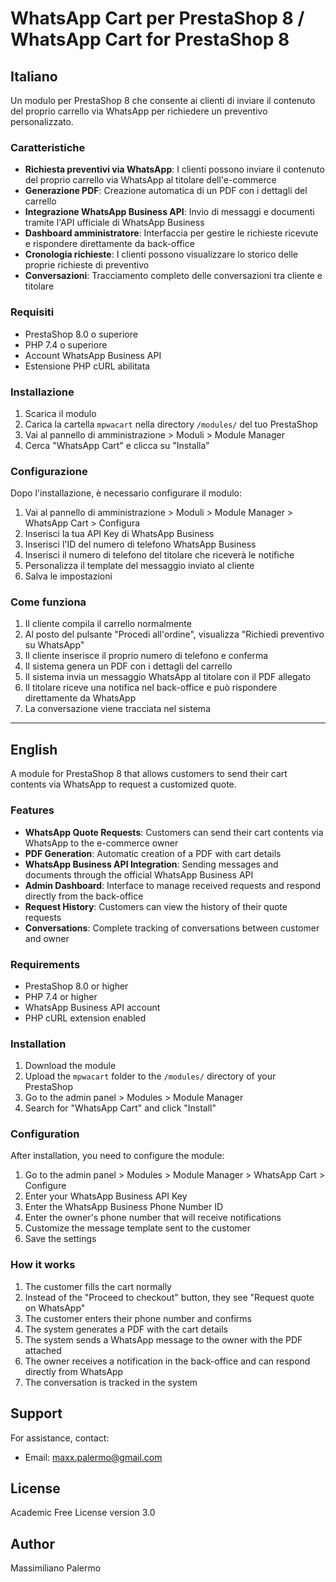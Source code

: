 # WhatsApp Cart per PrestaShop 8 / WhatsApp Cart for PrestaShop 8

## Italiano

Un modulo per PrestaShop 8 che consente ai clienti di inviare il contenuto del proprio carrello via WhatsApp per richiedere un preventivo personalizzato.

### Caratteristiche

- **Richiesta preventivi via WhatsApp**: I clienti possono inviare il contenuto del proprio carrello via WhatsApp al titolare dell'e-commerce
- **Generazione PDF**: Creazione automatica di un PDF con i dettagli del carrello
- **Integrazione WhatsApp Business API**: Invio di messaggi e documenti tramite l'API ufficiale di WhatsApp Business
- **Dashboard amministratore**: Interfaccia per gestire le richieste ricevute e rispondere direttamente da back-office
- **Cronologia richieste**: I clienti possono visualizzare lo storico delle proprie richieste di preventivo
- **Conversazioni**: Tracciamento completo delle conversazioni tra cliente e titolare

### Requisiti

- PrestaShop 8.0 o superiore
- PHP 7.4 o superiore
- Account WhatsApp Business API
- Estensione PHP cURL abilitata

### Installazione

1. Scarica il modulo
2. Carica la cartella `mpwacart` nella directory `/modules/` del tuo PrestaShop
3. Vai al pannello di amministrazione > Moduli > Module Manager
4. Cerca "WhatsApp Cart" e clicca su "Installa"

### Configurazione

Dopo l'installazione, è necessario configurare il modulo:

1. Vai al pannello di amministrazione > Moduli > Module Manager > WhatsApp Cart > Configura
2. Inserisci la tua API Key di WhatsApp Business
3. Inserisci l'ID del numero di telefono WhatsApp Business
4. Inserisci il numero di telefono del titolare che riceverà le notifiche
5. Personalizza il template del messaggio inviato al cliente
6. Salva le impostazioni

### Come funziona

1. Il cliente compila il carrello normalmente
2. Al posto del pulsante "Procedi all'ordine", visualizza "Richiedi preventivo su WhatsApp"
3. Il cliente inserisce il proprio numero di telefono e conferma
4. Il sistema genera un PDF con i dettagli del carrello
5. Il sistema invia un messaggio WhatsApp al titolare con il PDF allegato
6. Il titolare riceve una notifica nel back-office e può rispondere direttamente da WhatsApp
7. La conversazione viene tracciata nel sistema

---

## English

A module for PrestaShop 8 that allows customers to send their cart contents via WhatsApp to request a customized quote.

### Features

- **WhatsApp Quote Requests**: Customers can send their cart contents via WhatsApp to the e-commerce owner
- **PDF Generation**: Automatic creation of a PDF with cart details
- **WhatsApp Business API Integration**: Sending messages and documents through the official WhatsApp Business API
- **Admin Dashboard**: Interface to manage received requests and respond directly from the back-office
- **Request History**: Customers can view the history of their quote requests
- **Conversations**: Complete tracking of conversations between customer and owner

### Requirements

- PrestaShop 8.0 or higher
- PHP 7.4 or higher
- WhatsApp Business API account
- PHP cURL extension enabled

### Installation

1. Download the module
2. Upload the `mpwacart` folder to the `/modules/` directory of your PrestaShop
3. Go to the admin panel > Modules > Module Manager
4. Search for "WhatsApp Cart" and click "Install"

### Configuration

After installation, you need to configure the module:

1. Go to the admin panel > Modules > Module Manager > WhatsApp Cart > Configure
2. Enter your WhatsApp Business API Key
3. Enter the WhatsApp Business Phone Number ID
4. Enter the owner's phone number that will receive notifications
5. Customize the message template sent to the customer
6. Save the settings

### How it works

1. The customer fills the cart normally
2. Instead of the "Proceed to checkout" button, they see "Request quote on WhatsApp"
3. The customer enters their phone number and confirms
4. The system generates a PDF with the cart details
5. The system sends a WhatsApp message to the owner with the PDF attached
6. The owner receives a notification in the back-office and can respond directly from WhatsApp
7. The conversation is tracked in the system

## Support

For assistance, contact:
- Email: maxx.palermo@gmail.com

## License

Academic Free License version 3.0

## Author

Massimiliano Palermo

